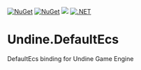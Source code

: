 [![NuGet](https://img.shields.io/nuget/v/Undine.DefaultEcs.svg)](https://www.nuget.org/packages/Undine.DefaultEcs) 
[![NuGet](https://img.shields.io/nuget/dt/Undine.DefaultEcs.svg)](https://www.nuget.org/packages/Undine.DefaultEcs)
![](https://vistr.dev/badge?repo=tomaszcekalo.Undine.DefaultEcs)
[![.NET](https://github.com/tomaszcekalo/Undine.DefaultEcs/actions/workflows/dotnet.yml/badge.svg)](https://github.com/tomaszcekalo/Undine.DefaultEcs/actions/workflows/dotnet.yml)


# Undine.DefaultEcs
DefaultEcs binding for Undine Game Engine
